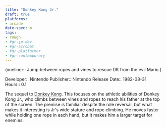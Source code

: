 ```yaml
---
title: "Donkey Kong Jr."
draft: true
platforms:
- arcade
date-spec: m
tags:
- rough
- #gr-jp-dev 
- #gr-acrobat 
- #gr-platformer 
- #gr-contemporary 
---
```


(oneliner:: Jump between ropes and vines to rescue DK from the evil Mario.)

Developer:: Nintendo
Publisher:: Nintendo
Release Date:: 1982-08-31
Hours:: 0.1

The sequel to [Donkey Kong](gamerecs/Donkey%20Kong.md). This focuses on the athletic abilities of Donkey Kong Jr., who climbs between vines and ropes to reach his father at the top of the screen. The premise is familiar despite the role reversal, but what makes it interesting is Jr's wide stature and rope climbing. He moves faster while holding one rope in each hand, but it makes him a larger target for enemies.